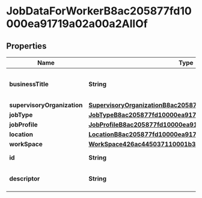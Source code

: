 

# JobDataForWorkerB8ac205877fd10000ea91719a02a00a2AllOf


## Properties

| Name | Type | Description | Notes |
|------------ | ------------- | ------------- | -------------|
|**businessTitle** | **String** | The business title for the position. |  [optional] |
|**supervisoryOrganization** | [**SupervisoryOrganizationB8ac205877fd10000ea91743659800a7**](SupervisoryOrganizationB8ac205877fd10000ea91743659800a7.md) |  |  [optional] |
|**jobType** | [**JobTypeB8ac205877fd10000ea91752f39c00ab**](JobTypeB8ac205877fd10000ea91752f39c00ab.md) |  |  [optional] |
|**jobProfile** | [**JobProfileB8ac205877fd10000ea9174f73c500aa**](JobProfileB8ac205877fd10000ea9174f73c500aa.md) |  |  [optional] |
|**location** | [**LocationB8ac205877fd10000ea91737c7da00a5**](LocationB8ac205877fd10000ea91737c7da00a5.md) |  |  [optional] |
|**workSpace** | [**WorkSpace426ac445037110001b3eb91ddf6f0100**](WorkSpace426ac445037110001b3eb91ddf6f0100.md) |  |  [optional] |
|**id** | **String** | Id of the instance |  [optional] |
|**descriptor** | **String** | A preview of the instance |  [optional] |




